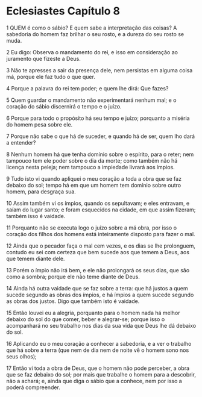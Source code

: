 # Eclesiastes Capítulo 8

1	QUEM é como o sábio? E quem sabe a interpretação das coisas? A sabedoria do homem faz brilhar o seu rosto, e a dureza do seu rosto se muda.

2	Eu digo: Observa o mandamento do rei, e isso em consideração ao juramento que fizeste a Deus.

3	Não te apresses a sair da presença dele, nem persistas em alguma coisa má, porque ele faz tudo o que quer.

4	Porque a palavra do rei tem poder; e quem lhe dirá: Que fazes?

5	Quem guardar o mandamento não experimentará nenhum mal; e o coração do sábio discernirá o tempo e o juízo.

6	Porque para todo o propósito há seu tempo e juízo; porquanto a miséria do homem pesa sobre ele.

7	Porque não sabe o que há de suceder, e quando há de ser, quem lho dará a entender?

8	Nenhum homem há que tenha domínio sobre o espírito, para o reter; nem tampouco tem ele poder sobre o dia da morte; como também não há licença nesta peleja; nem tampouco a impiedade livrará aos ímpios.

9	Tudo isto vi quando apliquei o meu coração a toda a obra que se faz debaixo do sol; tempo há em que um homem tem domínio sobre outro homem, para desgraça sua.

10	Assim também vi os ímpios, quando os sepultavam; e eles entravam, e saíam do lugar santo; e foram esquecidos na cidade, em que assim fizeram; também isso é vaidade.

11	Porquanto não se executa logo o juízo sobre a má obra, por isso o coração dos filhos dos homens está inteiramente disposto para fazer o mal.

12	Ainda que o pecador faça o mal cem vezes, e os dias se lhe prolonguem, contudo eu sei com certeza que bem sucede aos que temem a Deus, aos que temem diante dele.

13	Porém o ímpio não irá bem, e ele não prolongará os seus dias, que são como a sombra; porque ele não teme diante de Deus.

14	Ainda há outra vaidade que se faz sobre a terra: que há justos a quem sucede segundo as obras dos ímpios, e há ímpios a quem sucede segundo as obras dos justos. Digo que também isto é vaidade.

15	Então louvei eu a alegria, porquanto para o homem nada há melhor debaixo do sol do que comer, beber e alegrar-se; porque isso o acompanhará no seu trabalho nos dias da sua vida que Deus lhe dá debaixo do sol.

16	Aplicando eu o meu coração a conhecer a sabedoria, e a ver o trabalho que há sobre a terra (que nem de dia nem de noite vê o homem sono nos seus olhos);

17	Então vi toda a obra de Deus, que o homem não pode perceber, a obra que se faz debaixo do sol; por mais que trabalhe o homem para a descobrir, não a achará; e, ainda que diga o sábio que a conhece, nem por isso a poderá compreender.

